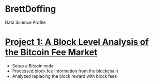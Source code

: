 # BrettDoffing
Data Science Profile

# [Project 1: A Block Level Analysis of the Bitcoin Fee Market]()
* Setup a Bitcoin node
* Processed block fee information from the blockchain
* Analyzed replacing the block reward with block fees
